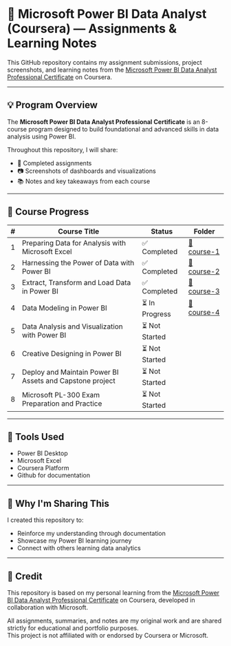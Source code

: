 # 🚀 Microsoft Power BI Data Analyst (Coursera) — Assignments & Learning Notes

This GitHub repository contains my assignment submissions, project screenshots, and learning notes from the [Microsoft Power BI Data Analyst Professional Certificate](https://www.coursera.org/professional-certificates/microsoft-power-bi-data-analyst) on Coursera.

---

## 💡 Program Overview

The **Microsoft Power BI Data Analyst Professional Certificate** is an 8-course program designed to build foundational and advanced skills in data analysis using Power BI.

Throughout this repository, I will share:
- 📝 Completed assignments
- 📷 Screenshots of dashboards and visualizations
- 📚 Notes and key takeaways from each course

---

## 💬 Course Progress

| # | Course Title | Status | Folder |
|---|--------------|--------|--------|
| 1 | Preparing Data for Analysis with Microsoft Excel | ✅ Completed |[📁 course-1](./Preparing%20Data%20for%20Analysis%20with%20Microsoft%20Excel)   |
| 2 | Harnessing the Power of Data with Power BI |  ✅ Completed |[📁 course-2](./Harnessing%20the%20Power%20of%20Data%20with%20Power%20BI)  |
| 3 | Extract, Transform and Load Data in Power BI | ✅ Completed | [📁 course-3](./Extract,%20Transform%20and%20Load%20Data%20in%20Power%20BI)  |
| 4 | Data Modeling in Power BI | ⏳ In Progress | [📁 course-4](./Data%20Modeling%20and%20in%20Power%20BI)  |
| 5 | Data Analysis and Visualization with Power BI | ⏳ Not Started |  |
| 6 | Creative Designing in Power BI| ⏳ Not Started |  |
| 7 | Deploy and Maintain Power BI Assets and Capstone project| ⏳ Not Started |  |
| 8 | Microsoft PL-300 Exam Preparation and Practice | ⏳ Not Started |  |

---

## 🔧 Tools Used

- Power BI Desktop  
- Microsoft Excel  
- Coursera Platform  
- Github for documentation

---

## 🤝 Why I'm Sharing This

I created this repository to:
- Reinforce my understanding through documentation
- Showcase my Power BI learning journey
- Connect with others learning data analytics

---

## 📍 Credit

This repository is based on my personal learning from the [Microsoft Power BI Data Analyst Professional Certificate](https://www.coursera.org/professional-certificates/microsoft-power-bi-data-analyst) on Coursera, developed in collaboration with Microsoft.

All assignments, summaries, and notes are my original work and are shared strictly for educational and portfolio purposes.  
This project is not affiliated with or endorsed by Coursera or Microsoft.
